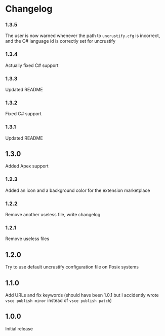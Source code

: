 # Changelog

### 1.3.5

The user is now warned whenever the path to `uncrustify.cfg` is incorrect, and the C# language id is correctly set for uncrustify

### 1.3.4

Actually fixed C# support

### 1.3.3

Updated README

### 1.3.2

Fixed C# support

### 1.3.1

Updated README

## 1.3.0

Added Apex support

### 1.2.3

Added an icon and a background color for the extension marketplace

### 1.2.2

Remove another useless file, write changelog

### 1.2.1

Remove useless files

## 1.2.0

Try to use default uncrustify configuration file on Posix systems

## 1.1.0

Add URLs and fix keywords
(should have been 1.0.1 but I accidently wrote `vsce publish minor` instead of `vsce publish patch`)

## 1.0.0

Initial release